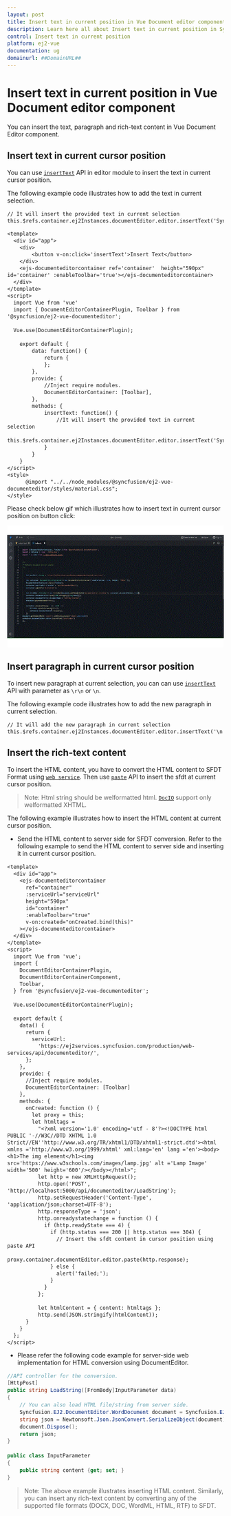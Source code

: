```yaml
---
layout: post
title: Insert text in current position in Vue Document editor component | Syncfusion
description: Learn here all about Insert text in current position in Syncfusion Vue Document editor component of Syncfusion Essential JS 2 and more.
control: Insert text in current position 
platform: ej2-vue
documentation: ug
domainurl: ##DomainURL##
---
```


# Insert text in current position in Vue Document editor component

You can insert the text, paragraph and rich-text content in Vue Document Editor component.

## Insert text in current cursor position

You can use [`insertText`](https://ej2.syncfusion.com/vue/documentation/api/document-editor/editor/#inserttext) API in editor module to insert the text in current cursor position.

The following example code illustrates how to add the text in current selection.

```
// It will insert the provided text in current selection
this.$refs.container.ej2Instances.documentEditor.editor.insertText('Syncfusion');
```

```
<template>
  <div id="app">
    <div>
        <button v-on:click='insertText'>Insert Text</button>
    </div>
    <ejs-documenteditorcontainer ref='container'  height="590px" id='container' :enableToolbar='true'></ejs-documenteditorcontainer>
  </div>
</template>
<script>
  import Vue from 'vue'
  import { DocumentEditorContainerPlugin, Toolbar } from '@syncfusion/ej2-vue-documenteditor';

  Vue.use(DocumentEditorContainerPlugin);

    export default {
        data: function() {
            return {
            };
        },
        provide: {
            //Inject require modules.
            DocumentEditorContainer: [Toolbar],
        },
        methods: {
            insertText: function() {
                //It will insert the provided text in current selection
                this.$refs.container.ej2Instances.documentEditor.editor.insertText('Syncfusion');
            }
        }
    }
</script>
<style>
      @import "../../node_modules/@syncfusion/ej2-vue-documenteditor/styles/material.css";
</style>
```

Please check below gif which illustrates how to insert text in current cursor position on button click:

![Insert text in current cursor position in Vue document editor](../images/insert_text.gif)

## Insert paragraph in current cursor position

To insert new paragraph at current selection, you can can use [`insertText`](https://ej2.syncfusion.com/vue/documentation/api/document-editor/editor/#inserttext) API with parameter as `\r\n` or `\n`.

The following example code illustrates how to add the new paragraph in current selection.

```
// It will add the new paragraph in current selection
this.$refs.container.ej2Instances.documentEditor.editor.insertText('\n');
```

## Insert the rich-text content

To insert the HTML content, you have to convert the HTML content to SFDT Format using [`web service`](../../document-editor/web-services). Then use [`paste`](https://ej2.syncfusion.com/vue/documentation/api/document-editor/editor/#paste) API to insert the sfdt at current cursor position.

>Note: Html string should be welformatted html. [`DocIO`](https://help.syncfusion.com/file-formats/docio/html) support only welformatted XHTML.  

The following example illustrates how to insert the HTML content at current cursor position.

* Send the HTML content to server side for SFDT conversion. Refer to the following example to send the HTML content to server side and inserting it in current cursor position.

```
<template>
  <div id="app">
    <ejs-documenteditorcontainer
      ref="container"
      :serviceUrl="serviceUrl"
      height="590px"
      id="container"
      :enableToolbar="true"
      v-on:created="onCreated.bind(this)"
    ></ejs-documenteditorcontainer>
  </div>
</template>
<script>
  import Vue from 'vue';
  import {
    DocumentEditorContainerPlugin,
    DocumentEditorContainerComponent,
    Toolbar,
  } from '@syncfusion/ej2-vue-documenteditor';

  Vue.use(DocumentEditorContainerPlugin);

  export default {
    data() {
      return {
        serviceUrl:
          'https://ej2services.syncfusion.com/production/web-services/api/documenteditor/',
      };
    },
    provide: {
      //Inject require modules.
      DocumentEditorContainer: [Toolbar]
    },
    methods: {
      onCreated: function () {
        let proxy = this;
        let htmltags =
          "<?xml version='1.0' encoding='utf - 8'?><!DOCTYPE html PUBLIC '-//W3C//DTD XHTML 1.0 Strict//EN''http://www.w3.org/TR/xhtml1/DTD/xhtml1-strict.dtd'><html xmlns ='http://www.w3.org/1999/xhtml' xml:lang='en' lang ='en'><body><h1>The img element</h1><img src='https://www.w3schools.com/images/lamp.jpg' alt ='Lamp Image' width='500' height='600'/></body></html>";
          let http = new XMLHttpRequest();
          http.open('POST', 'http://localhost:5000/api/documenteditor/LoadString');
          http.setRequestHeader('Content-Type', 'application/json;charset=UTF-8');
          http.responseType = 'json';
          http.onreadystatechange = function () {
            if (http.readyState === 4) {
              if (http.status === 200 || http.status === 304) {
                // Insert the sfdt content in cursor position using paste API
                proxy.container.documentEditor.editor.paste(http.response);
              } else {
                alert('failed;');
              }
            }
          };

          let htmlContent = { content: htmltags };
          http.send(JSON.stringify(htmlContent));
      }
    }
  };
</script>
```

* Please refer the following code example for server-side web implementation for HTML conversion using DocumentEditor.

```c#
//API controller for the conversion.
[HttpPost]
public string LoadString([FromBody]InputParameter data)
{
    // You can also load HTML file/string from server side.
    Syncfusion.EJ2.DocumentEditor.WordDocument document = Syncfusion.EJ2.DocumentEditor.WordDocument.LoadString(data.content, FormatType.Html); // Convert the HTML to SFDT format.
    string json = Newtonsoft.Json.JsonConvert.SerializeObject(document);
    document.Dispose();
    return json;
}

public class InputParameter
{
    public string content {get; set; }
}
```

>Note: The above example illustrates inserting HTML content. Similarly, you can insert any rich-text content by converting any of the supported file formats (DOCX, DOC, WordML, HTML, RTF) to SFDT.